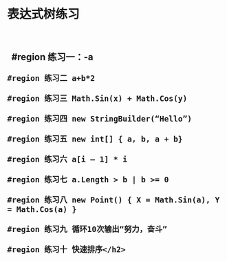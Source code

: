 <h1>表达式树练习</h1>
<br/>
<h2>    #region 练习一：-a

    #region 练习二 a+b*2
    
    #region 练习三 Math.Sin(x) + Math.Cos(y)

    #region 练习四 new StringBuilder(“Hello”)
    
    #region 练习五 new int[] { a, b, a + b}

    #region 练习六 a[i – 1] * i

    #region 练习七 a.Length > b | b >= 0

    #region 练习八 new Point() { X = Math.Sin(a), Y = Math.Cos(a) }

    #region 练习九 循环10次输出“努力，奋斗”

    #region 练习十 快速排序</h2>
